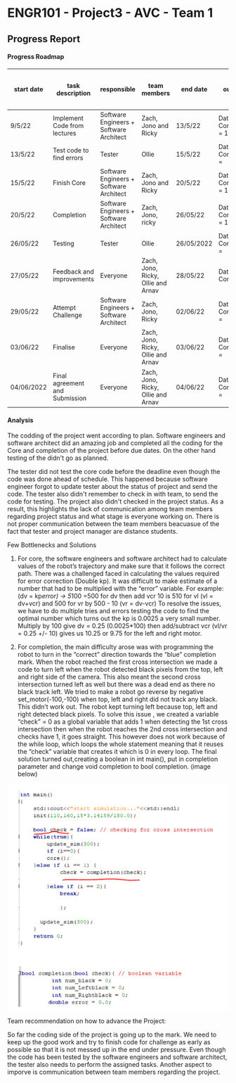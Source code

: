 # ENGR101 - Project3 - AVC - Team 1 
## Progress Report 

#### Progress Roadmap
|start date	   |     task description	   |         responsible| team members	| end date	   |     outcome|Actual progress as per 22nd of May|
|------|------|-------|------|-----|----|----|
|9/5/22|Implement Code from lectures|Software Engineers + Software Architect | Zach, Jono and Ricky| 13/5/22| Date Completed = 13/5/22 | **Done as scheduled**  |
|13/5/22|Test code to find errors|Tester|Ollie|15/5/22|Date Completed = | Still not done|
|15/5/22|Finish Core | Software Engineers + Software Architect | Zach, Jono and Ricky|20/5/22| Date Completed = 16/5/22| **Done as scheduled**|
|20/5/22|Completion | Software Engineers + Software  Architect |  Zach, Jono, ricky| 26/05/22| Date Completed = 18/5/22| **Done as scheduled**|
|26/05/22|Testing |Tester|Ollie|26/05/2022| Date Completed = | Still not done|
|27/05/22|Feedback and improvements| Everyone| Zach, Jono, Ricky, Ollie  and Arnav| 28/05/22| Date Completed=| Still not done|
|29/05/22|Attempt Challenge| Software Engineers + Software Architect | Zach, Jono, Ricky| 02/06/22| Date Completed = | Still not done|
|03/06/22|Finalise| Everyone| Zach, Jono, Ricky, Ollie  and Arnav| 03/06/22| Date Completed = | Still not done|
|04/06/2022| Final agreement and Submission| Everyone|Zach, Jono, Ricky, Ollie  and Arnav| 04/06/22|  Date Completed = | Still not done|




#### Analysis

The codding of the project went according to plan. Software engineers and software architect did an amazing job and completed all the coding for the Core and completion of the project before due dates. On the other hand testing of the didn't go as planned. 

The tester did not test the core code before the deadline even though the code was done ahead of schedule. This happened because software engineer forgot to update tester about the status of project and send the code. The tester also didn't remember to check in with team, to send the code for testing. The project also didn't checked in the project status.
As a result, this highlights the lack of communication among team members regarding project status and what stage is everyone working on. There is not  proper communication between the team members beacuasue of the fact that tester and project manager are distance students. 

Few Bottlenecks and Solutions

1. For core, the software engineers and software architect had to calculate values of the robot’s trajectory and make sure that it follows the correct path. There was a challenged faced in calculating the values required for error correction (Double kp). It was difficult to make estimate of a number that had to be multiplied with the “error” variable.
For example:(dv = kp*error) → 5*100 =500 for dv then add vcr 10 is 510 for vl (vl = dv+vcr) and 500 for vr by 500 - 10 (vr = dv-vcr)
To resolve the issues, we have to do multiple tries and errors testing the code to find the optimal number which turns out the kp is
0.0025 a very small number. Multiply by 100 give dv = 0.25 (0.0025*100) then add/subtract vcr
(vl/vr = 0.25 +/- 10) gives us 10.25 or 9.75 for the left and right motor.

2. For completion, the main difficulty arose was with programming the robot to turn in the “correct” direction towards the “blue” completion mark. When the robot reached the first cross intersection we made a code to turn left when the robot detected black pixels from the top, left and right side of the camera. This also meant the second cross intersection turned left as well
but there was a dead end as there no black track left. We tried to make a robot go reverse by negative set_motor(-100,-100) when top, left and right did not track any black. This didn’t work out. The robot kept turning left because top, left and right detected black pixels.
To solve this issue , we created a variable “check” = 0 as a global variable that adds 1 when detecting the 1st cross intersection then when the robot reaches the 2nd cross intersection and checks have 1, it goes straight. This however does not work because of the while loop, which loops the whole statement meaning that it reuses the “check” variable that creates it which is 0
in every loop. 
The final solution  turned out,creating a boolean in int main(), put in completion parameter and change void completion to bool completion. (image below)

![For completion](/a.png)




Team recommendation on how to advance the Project:

So far the coding side of the project is going up to the mark. We need to keep up the good work and try to finish code for challenge as early as possible so that it is not  messed up in the end under pressure. Even though the code has been tested by the software engineers and software architect, the tester also needs to perform the assigned tasks. Another aspect to imporve is communication between team members regarding the project. 

